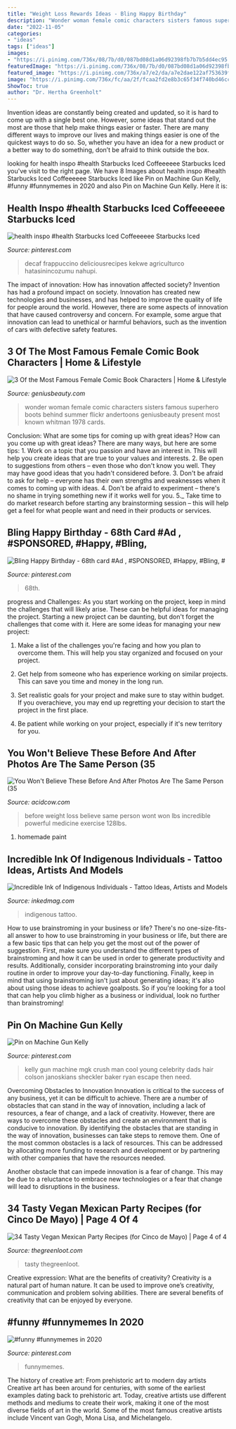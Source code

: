 ```yaml
---
title: "Weight Loss Rewards Ideas - Bling Happy Birthday"
description: "Wonder woman female comic characters sisters famous superhero boots behind summer flickr andertoons geniusbeauty present most known whitman 1978 cards"
date: "2022-11-05"
categories:
- "ideas"
tags: ["ideas"]
images:
- "https://i.pinimg.com/736x/08/7b/d0/087bd08d1a06d92398fb7b7b5dd4ec95.jpg"
featuredImage: "https://i.pinimg.com/736x/08/7b/d0/087bd08d1a06d92398fb7b7b5dd4ec95.jpg"
featured_image: "https://i.pinimg.com/736x/a7/e2/da/a7e2dae122af753639f8e6d17a0f2587.jpg"
image: "https://i.pinimg.com/736x/fc/aa/2f/fcaa2fd2e8b3c65f34f740bd46ccf981.jpg"
ShowToc: true
author: "Dr. Hertha Greenholt"
---
```



Invention ideas are constantly being created and updated, so it is hard to come up with a single best one. However, some ideas that stand out the most are those that help make things easier or faster. There are many different ways to improve our lives and making things easier is one of the quickest ways to do so. So, whether you have an idea for a new product or a better way to do something, don’t be afraid to think outside the box.

	

		
looking for health inspo #health Starbucks Iced Coffeeeeee Starbucks Iced you've visit to the right page. We have 8 Images about health inspo #health Starbucks Iced Coffeeeeee Starbucks Iced like Pin on Machine Gun Kelly, #funny #funnymemes in 2020 and also Pin on Machine Gun Kelly. Here it is:
		
    
## Health Inspo #health Starbucks Iced Coffeeeeee Starbucks Iced

<img loading=lazy src="https://i.pinimg.com/736x/a7/e2/da/a7e2dae122af753639f8e6d17a0f2587.jpg" onerror="this.onerror=null;this.src='https://tse1.mm.bing.net/th?id=OIP.mgz2o4vHQ5y91HE25E1AyAHaNK&amp;pid=15.1';" alt="health inspo #health Starbucks Iced Coffeeeeee Starbucks Iced">

_Source: pinterest.com_

>decaf frappuccino deliciousrecipes kekwe agriculturco hatasinincozumu nahupi. 

	

The impact of innovation: How has innovation affected society?
Invention has had a profound impact on society. Innovation has created new technologies and businesses, and has helped to improve the quality of life for people around the world. However, there are some aspects of innovation that have caused controversy and concern. For example, some argue that innovation can lead to unethical or harmful behaviors, such as the invention of cars with defective safety features.

    
## 3 Of The Most Famous Female Comic Book Characters | Home &amp; Lifestyle

<img loading=lazy src="http://geniusbeauty.com/wp-content/uploads/2014/11/wonder-woman.jpg" onerror="this.onerror=null;this.src='https://tse1.mm.bing.net/th?id=OIP.FKjdkoi8NuAEMux71zO3AQHaK5&amp;pid=15.1';" alt="3 Of the Most Famous Female Comic Book Characters | Home &amp; Lifestyle">

_Source: geniusbeauty.com_

>wonder woman female comic characters sisters famous superhero boots behind summer flickr andertoons geniusbeauty present most known whitman 1978 cards. 

	

Conclusion: What are some tips for coming up with great ideas?
How can you come up with great ideas? There are many ways, but here are some tips: 1. Work on a topic that you passion and have an interest in. This will help you create ideas that are true to your values and interests. 2. Be open to suggestions from others – even those who don't know you well. They may have good ideas that you hadn't considered before. 3. Don't be afraid to ask for help – everyone has their own strengths and weaknesses when it comes to coming up with ideas. 4. Don't be afraid to experiment – there's no shame in trying something new if it works well for you. 5._ Take time to do market research before starting any brainstorming session – this will help get a feel for what people want and need in their products or services. 
    
## Bling Happy Birthday - 68th Card #Ad , #SPONSORED, #Happy, #Bling, #

<img loading=lazy src="https://i.pinimg.com/736x/fb/45/69/fb4569919a373b816967af6e469aa74e.jpg" onerror="this.onerror=null;this.src='https://tse4.mm.bing.net/th?id=OIP.1EpmnbyaMfZxoHRtZ77pfgAAAA&amp;pid=15.1';" alt="Bling Happy Birthday - 68th card #Ad , #SPONSORED, #Happy, #Bling, #">

_Source: pinterest.com_

>68th. 

	

progress and Challenges: As you start working on the project, keep in mind the challenges that will likely arise. These can be helpful ideas for managing the project.
Starting a new project can be daunting, but don't forget the challenges that come with it. Here are some ideas for managing your new project:
1. Make a list of the challenges you're facing and how you plan to overcome them. This will help you stay organized and focused on your project.

2. Get help from someone who has experience working on similar projects. This can save you time and money in the long run.

3. Set realistic goals for your project and make sure to stay within budget. If you overachieve, you may end up regretting your decision to start the project in the first place.

4. Be patient while working on your project, especially if it's new territory for you.

    
## You Won&#039;t Believe These Before And After Photos Are The Same Person (35

<img loading=lazy src="https://cdn.acidcow.com/pics/20170504/weight_loss_before_and_after_34.jpg" onerror="this.onerror=null;this.src='https://tse3.mm.bing.net/th?id=OIP.vpj9L0bQ78MRV-vyreHd8AHaHa&amp;pid=15.1';" alt="You Won&#039;t Believe These Before And After Photos Are The Same Person (35">

_Source: acidcow.com_

>before weight loss believe same person wont won lbs incredible powerful medicine exercise 128lbs. 

	

1. homemade paint

    
## Incredible Ink Of Indigenous Individuals - Tattoo Ideas, Artists And Models

<img loading=lazy src="https://www.inkedmag.com/.image/t_share/MTU5MDMxOTgxNTUxMzk2NTAx/ind-feat.jpg" onerror="this.onerror=null;this.src='https://tse3.mm.bing.net/th?id=OIP.CkfPyWt5Ti2DvQSCHdUkWwHaF3&amp;pid=15.1';" alt="Incredible Ink of Indigenous Individuals - Tattoo Ideas, Artists and Models">

_Source: inkedmag.com_

>indigenous tattoo. 

	

How to use brainstroming in your business or life?
There's no one-size-fits-all answer to how to use brainstroming in your business or life, but there are a few basic tips that can help you get the most out of the power of suggestion. First, make sure you understand the different types of brainstroming and how it can be used in order to generate productivity and results. Additionally, consider incorporating brainstroming into your daily routine in order to improve your day-to-day functioning. Finally, keep in mind that using brainstroming isn't just about generating ideas; it's also about using those ideas to achieve goalposts. So if you're looking for a tool that can help you climb higher as a business or individual, look no further than brainstroming!

    
## Pin On Machine Gun Kelly

<img loading=lazy src="https://i.pinimg.com/736x/fc/aa/2f/fcaa2fd2e8b3c65f34f740bd46ccf981.jpg" onerror="this.onerror=null;this.src='https://tse3.mm.bing.net/th?id=OIP.9UXAjiEDGCtH-4whGjbuRwHaLH&amp;pid=15.1';" alt="Pin on Machine Gun Kelly">

_Source: pinterest.com_

>kelly gun machine mgk crush man cool young celebrity dads hair colson janoskians sheckler baker ryan escape then need. 

	

Overcoming Obstacles to Innovation
Innovation is critical to the success of any business, yet it can be difficult to achieve. There are a number of obstacles that can stand in the way of innovation, including a lack of resources, a fear of change, and a lack of creativity. However, there are ways to overcome these obstacles and create an environment that is conducive to innovation.
By identifying the obstacles that are standing in the way of innovation, businesses can take steps to remove them. One of the most common obstacles is a lack of resources. This can be addressed by allocating more funding to research and development or by partnering with other companies that have the resources needed.

Another obstacle that can impede innovation is a fear of change. This may be due to a reluctance to embrace new technologies or a fear that change will lead to disruptions in the business.

    
## 34 Tasty Vegan Mexican Party Recipes (for Cinco De Mayo) | Page 4 Of 4

<img loading=lazy src="https://thegreenloot.com/wp-content/uploads/2018/04/vegan-mexican-party-recipes-cinco-mayo-27.jpg" onerror="this.onerror=null;this.src='https://tse1.mm.bing.net/th?id=OIP.BYeSc8arRowwsS1EAQ5ytwHaJ4&amp;pid=15.1';" alt="34 Tasty Vegan Mexican Party Recipes (for Cinco de Mayo) | Page 4 of 4">

_Source: thegreenloot.com_

>tasty thegreenloot. 

	

Creative expression: What are the benefits of creativity?
Creativity is a natural part of human nature. It can be used to improve one’s creativity, communication and problem solving abilities. There are several benefits of creativity that can be enjoyed by everyone.

    
## #funny #funnymemes In 2020

<img loading=lazy src="https://i.pinimg.com/736x/08/7b/d0/087bd08d1a06d92398fb7b7b5dd4ec95.jpg" onerror="this.onerror=null;this.src='https://tse2.mm.bing.net/th?id=OIP.fm2afKpEzwocVWcxTvb1rQHaO0&amp;pid=15.1';" alt="#funny #funnymemes in 2020">

_Source: pinterest.com_

>funnymemes. 

	

The history of creative art: From prehistoric art to modern day artists
Creative art has been around for centuries, with some of the earliest examples dating back to prehistoric art. Today, creative artists use different methods and mediums to create their work, making it one of the most diverse fields of art in the world. Some of the most famous creative artists include Vincent van Gogh, Mona Lisa, and Michelangelo.

